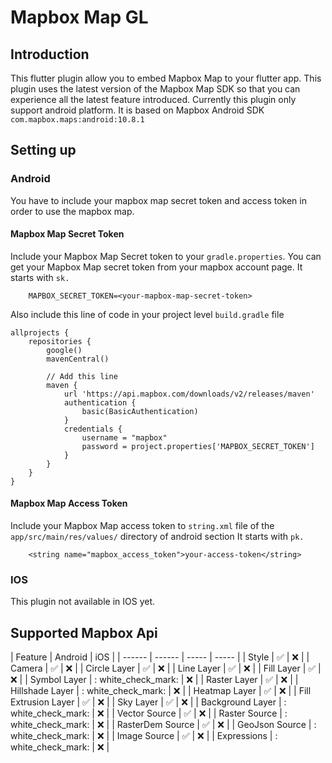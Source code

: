 # Mapbox Map GL

## Introduction

This flutter plugin allow you to embed Mapbox Map to your flutter app. This plugin uses the latest
version of the Mapbox Map SDK so that you can experience all the latest feature introduced.
Currently this plugin only support android platform. It is based on Mapbox Android
SDK ```com.mapbox.maps:android:10.8.1```

## Setting up

### Android

You have to include your mapbox map secret token and access token in order to use the mapbox map.

#### Mapbox Map Secret Token

Include your Mapbox Map Secret token to your ```gradle.properties```. You can get your Mapbox Map
secret token from your mapbox account page. It starts with ```sk.```

```
    MAPBOX_SECRET_TOKEN=<your-mapbox-map-secret-token>
```

Also include this line of code in your project level ```build.gradle``` file

```
allprojects {
    repositories {
        google()
        mavenCentral()
        
        // Add this line
        maven {
            url 'https://api.mapbox.com/downloads/v2/releases/maven'
            authentication {
                basic(BasicAuthentication)
            }
            credentials {
                username = "mapbox"
                password = project.properties['MAPBOX_SECRET_TOKEN']
            }
        }
    }
}
```

#### Mapbox Map Access Token

Include your Mapbox Map access token to ```string.xml``` file of the ```app/src/main/res/values/```
directory of android section It starts with ```pk.```

```
    <string name="mapbox_access_token">your-access-token</string>
```

### IOS

This plugin not available in IOS yet.

## Supported Mapbox Api

| Feature | Android | iOS | | ------ | ------ | ----- | ----- | | Style | :white_check_mark:   | :x:
| | Camera | :white_check_mark:   | :x: | | Circle Layer | :white_check_mark:   | :x: | | Line Layer
| :white_check_mark:   | :x: | | Fill Layer | :white_check_mark:   | :x: | | Symbol Layer | :
white_check_mark:   | :x: | | Raster Layer | :white_check_mark:  | :x:  | | Hillshade Layer | :
white_check_mark:   | :x: | | Heatmap Layer | :white_check_mark:   | :x: | | Fill Extrusion Layer
| :white_check_mark:   | :x: | | Sky Layer | :white_check_mark:   | :x: | | Background Layer | :
white_check_mark:   | :x: | | Vector Source |  :white_check_mark:  | :x:  | | Raster Source |  :
white_check_mark:  | :x:  | | RasterDem Source |  :white_check_mark:  | :x:  | | GeoJson Source | :
white_check_mark:   | :x: | | Image Source | :white_check_mark:   | :x: | | Expressions |  :
white_check_mark:   | :x: |

